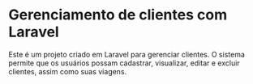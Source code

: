 # Gerenciamento de clientes com Laravel

Este é um projeto criado em Laravel para gerenciar clientes. O sistema permite que os usuários possam cadastrar, visualizar, editar e excluir clientes, assim como suas viagens.

